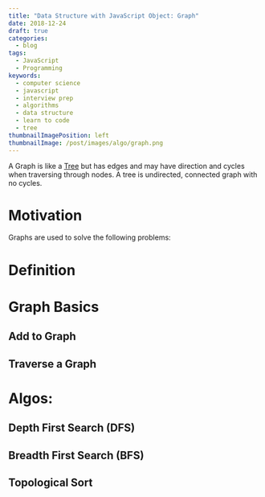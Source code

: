 ```yaml
---
title: "Data Structure with JavaScript Object: Graph"
date: 2018-12-24
draft: true
categories:
  - blog
tags:
  - JavaScript
  - Programming
keywords:
  - computer science
  - javascript
  - interview prep
  - algorithms
  - data structure
  - learn to code
  - tree
thumbnailImagePosition: left
thumbnailImage: /post/images/algo/graph.png
---
```


A Graph is like a [Tree](/data-structure-with-javascript-object-tree/) but has edges and may have direction and cycles when traversing through nodes. A tree is undirected, connected graph with no cycles.

<!--more-->
<!--toc-->

# Motivation

Graphs are used to solve the following problems:

# Definition

# Graph Basics

## Add to Graph

## Traverse a Graph

# Algos:

## Depth First Search (DFS)

## Breadth First Search (BFS)

## Topological Sort
